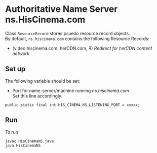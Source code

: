 # Authoritative Name Server ns.HisCinema.com
Class `ResourceRecord` stores psuedo resource record objects.  
By default, `ns.hiscinema.com` contains the following Resource Records:
- (video.hiscinema.com, herCDN.com, R) *Redirect for herCDN content network*

## Set up
The following variable should be set:
- Port for name-server/machine running *ns.hiscinema.com*  
Set this line accordingly:
```
public static final int HIS_CINEMA_NS_LISTENING_PORT = xxxxx;
```
## Run
To run
```
javac HisCinemaNS.java
java HisCinemaNS
```
